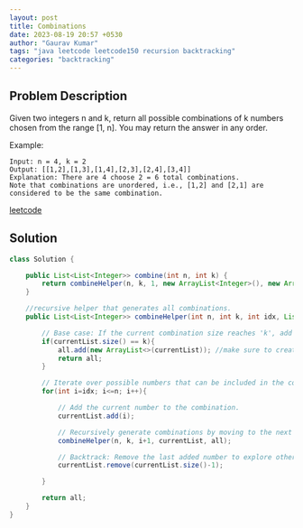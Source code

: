 ```yaml
---
layout: post
title: Combinations
date: 2023-08-19 20:57 +0530
author: "Gaurav Kumar"
tags: "java leetcode leetcode150 recursion backtracking"
categories: "backtracking"
---
```


## Problem Description

Given two integers n and k, return all possible combinations of k numbers chosen from the range [1, n].
You may return the answer in any order.

Example:

```text
Input: n = 4, k = 2
Output: [[1,2],[1,3],[1,4],[2,3],[2,4],[3,4]]
Explanation: There are 4 choose 2 = 6 total combinations.
Note that combinations are unordered, i.e., [1,2] and [2,1] are considered to be the same combination.
```

[leetcode](https://leetcode.com/problems/combinations/)

## Solution

```java
class Solution {

    public List<List<Integer>> combine(int n, int k) {
        return combineHelper(n, k, 1, new ArrayList<Integer>(), new ArrayList<List<Integer>>());
    }

    //recursive helper that generates all combinations.
    public List<List<Integer>> combineHelper(int n, int k, int idx, List<Integer> currentList, List<List<Integer>> all){

        // Base case: If the current combination size reaches 'k', add it to the result list 'all'.
        if(currentList.size() == k){
            all.add(new ArrayList<>(currentList)); //make sure to create a new array and all that to the complete list
            return all;
        }

        // Iterate over possible numbers that can be included in the combination.
        for(int i=idx; i<=n; i++){

            // Add the current number to the combination.
            currentList.add(i);

            // Recursively generate combinations by moving to the next index and considering the updated currentList.
            combineHelper(n, k, i+1, currentList, all);

            // Backtrack: Remove the last added number to explore other possibilities.
            currentList.remove(currentList.size()-1);

        }

        return all;
    }
}
```
